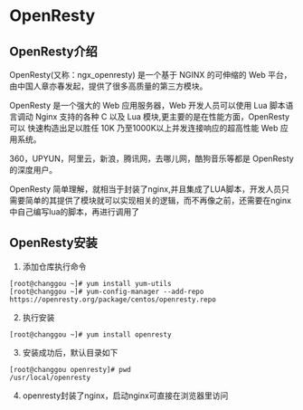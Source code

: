 # OpenResty
## OpenResty介绍
OpenResty(又称：ngx_openresty) 是一个基于 NGINX 的可伸缩的 Web 平台，由中国人章亦春发起，提供了很多高质量的第三方模块。

OpenResty 是一个强大的 Web 应用服务器，Web 开发人员可以使用 Lua 脚本语言调动 Nginx 支持的各种 C 以及 Lua 模块,更主要的是在性能方面，OpenResty可以 快速构造出足以胜任 10K 乃至1000K以上并发连接响应的超高性能 Web 应用系统。

360，UPYUN，阿里云，新浪，腾讯网，去哪儿网，酷狗音乐等都是 OpenResty 的深度用户。

OpenResty 简单理解，就相当于封装了nginx,并且集成了LUA脚本，开发人员只需要简单的其提供了模块就可以实现相关的逻辑，而不再像之前，还需要在nginx中自己编写lua的脚本，再进行调用了

## OpenResty安装
1. 添加仓库执行命令
```
[root@changgou ~]# yum install yum-utils
[root@changgou ~]# yum-config-manager --add-repo https://openresty.org/package/centos/openresty.repo
```
2. 执行安装
```
[root@changgou ~]# yum install openresty
```
3. 安装成功后，默认目录如下
```
[root@changgou openresty]# pwd
/usr/local/openresty
```
4. openresty封装了nginx，启动nginx可直接在浏览器里访问